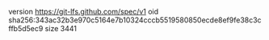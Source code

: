 version https://git-lfs.github.com/spec/v1
oid sha256:343ac32b3e970c5164e7b10324cccb5519580850ecde8ef9fe38c3cffb5d5ec9
size 3441
